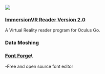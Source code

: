 ![](ImmersionVR_Reader.gif)  
### [ImmersionVR Reader Version 2.0](https://www.youtube.com/watch?v=zS3nDbYyrpA&t=147s&ab_channel=immersionVR) 
A Virtual Reality reader program for Oculus Go.

### Data Moshing

### [Font Forge](https://www.google.com/search?q=Font+Forge&rlz=1C5CHFA_enAU851AU851&oq=Font+Forge&aqs=chrome..69i57j69i60j69i65l2j69i60l4.1023j0j7&sourceid=chrome&ie=UTF-8)\
-Free and open source font editor
